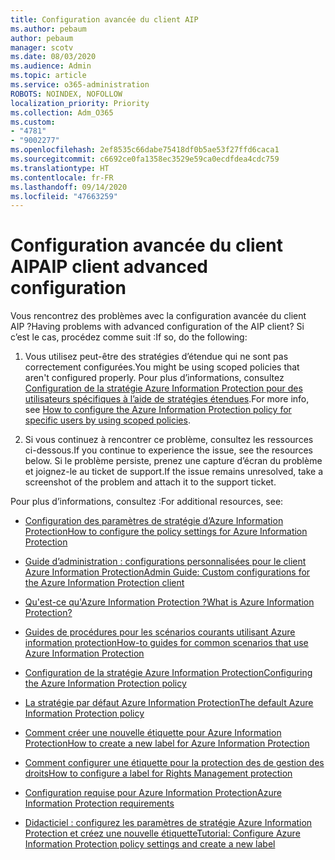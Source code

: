 ```yaml
---
title: Configuration avancée du client AIP
ms.author: pebaum
author: pebaum
manager: scotv
ms.date: 08/03/2020
ms.audience: Admin
ms.topic: article
ms.service: o365-administration
ROBOTS: NOINDEX, NOFOLLOW
localization_priority: Priority
ms.collection: Adm_O365
ms.custom:
- "4781"
- "9002277"
ms.openlocfilehash: 2ef8535c66dabe75418df0b5ae53f27ffd6caca1
ms.sourcegitcommit: c6692ce0fa1358ec3529e59ca0ecdfdea4cdc759
ms.translationtype: HT
ms.contentlocale: fr-FR
ms.lasthandoff: 09/14/2020
ms.locfileid: "47663259"
---
```

# <a name="aip-client-advanced-configuration"></a><span data-ttu-id="3cf9e-102">Configuration avancée du client AIP</span><span class="sxs-lookup"><span data-stu-id="3cf9e-102">AIP client advanced configuration</span></span>

<span data-ttu-id="3cf9e-103">Vous rencontrez des problèmes avec la configuration avancée du client AIP ?</span><span class="sxs-lookup"><span data-stu-id="3cf9e-103">Having problems with advanced configuration of the AIP client?</span></span> <span data-ttu-id="3cf9e-104">Si c’est le cas, procédez comme suit :</span><span class="sxs-lookup"><span data-stu-id="3cf9e-104">If so, do the following:</span></span>

1. <span data-ttu-id="3cf9e-105">Vous utilisez peut-être des stratégies d’étendue qui ne sont pas correctement configurées.</span><span class="sxs-lookup"><span data-stu-id="3cf9e-105">You might be using scoped policies that aren't configured properly.</span></span> <span data-ttu-id="3cf9e-106">Pour plus d’informations, consultez [Configuration de la stratégie Azure Information Protection pour des utilisateurs spécifiques à l’aide de stratégies étendues](https://docs.microsoft.com/azure/information-protection/configure-policy-scope).</span><span class="sxs-lookup"><span data-stu-id="3cf9e-106">For more info, see [How to configure the Azure Information Protection policy for specific users by using scoped policies](https://docs.microsoft.com/azure/information-protection/configure-policy-scope).</span></span>

2. <span data-ttu-id="3cf9e-107">Si vous continuez à rencontrer ce problème, consultez les ressources ci-dessous.</span><span class="sxs-lookup"><span data-stu-id="3cf9e-107">If you continue to experience the issue, see the resources below.</span></span> <span data-ttu-id="3cf9e-108">Si le problème persiste, prenez une capture d’écran du problème et joignez-le au ticket de support.</span><span class="sxs-lookup"><span data-stu-id="3cf9e-108">If the issue remains unresolved,  take a screenshot of the problem and attach it to the support ticket.</span></span>

<span data-ttu-id="3cf9e-109">Pour plus d’informations, consultez :</span><span class="sxs-lookup"><span data-stu-id="3cf9e-109">For additional resources, see:</span></span>

- [<span data-ttu-id="3cf9e-110">Configuration des paramètres de stratégie d’Azure Information Protection</span><span class="sxs-lookup"><span data-stu-id="3cf9e-110">How to configure the policy settings for Azure Information Protection</span></span>](https://docs.microsoft.com/azure/information-protection/configure-policy-settings)  
    
- [<span data-ttu-id="3cf9e-111">Guide d’administration : configurations personnalisées pour le client Azure Information Protection</span><span class="sxs-lookup"><span data-stu-id="3cf9e-111">Admin Guide: Custom configurations for the Azure Information Protection client</span></span>](https://docs.microsoft.com/azure/information-protection/rms-client/client-admin-guide-customizations)  
    
- [<span data-ttu-id="3cf9e-112">Qu'est-ce qu'Azure Information Protection ?</span><span class="sxs-lookup"><span data-stu-id="3cf9e-112">What is Azure Information Protection?</span></span>](https://docs.microsoft.com/azure/information-protection/what-is-information-protection)  
    
- [<span data-ttu-id="3cf9e-113">Guides de procédures pour les scénarios courants utilisant Azure information protection</span><span class="sxs-lookup"><span data-stu-id="3cf9e-113">How-to guides for common scenarios that use Azure Information Protection</span></span>](https://docs.microsoft.com/azure/information-protection/how-to-guides)  
    
- [<span data-ttu-id="3cf9e-114">Configuration de la stratégie Azure Information Protection</span><span class="sxs-lookup"><span data-stu-id="3cf9e-114">Configuring the Azure Information Protection policy</span></span>](https://docs.microsoft.com/azure/information-protection/deploy-use/configure-policy)  
    
- [<span data-ttu-id="3cf9e-115">La stratégie par défaut Azure Information Protection</span><span class="sxs-lookup"><span data-stu-id="3cf9e-115">The default Azure Information Protection policy</span></span>](https://docs.microsoft.com/azure/information-protection/deploy-use/configure-policy-default)  
    
- [<span data-ttu-id="3cf9e-116">Comment créer une nouvelle étiquette pour Azure Information Protection</span><span class="sxs-lookup"><span data-stu-id="3cf9e-116">How to create a new label for Azure Information Protection</span></span>](https://docs.microsoft.com/azure/information-protection/deploy-use/configure-policy-new-label)  
    
- [<span data-ttu-id="3cf9e-117">Comment configurer une étiquette pour la protection des de gestion des droits</span><span class="sxs-lookup"><span data-stu-id="3cf9e-117">How to configure a label for Rights Management protection</span></span>](https://docs.microsoft.com/azure/information-protection/deploy-use/configure-policy-protection)  
    
- [<span data-ttu-id="3cf9e-118">Configuration requise pour Azure Information Protection</span><span class="sxs-lookup"><span data-stu-id="3cf9e-118">Azure Information Protection requirements</span></span>](https://docs.microsoft.com/azure/information-protection/get-started/requirements)

- [<span data-ttu-id="3cf9e-119">Didacticiel : configurez les paramètres de stratégie Azure Information Protection et créez une nouvelle étiquette</span><span class="sxs-lookup"><span data-stu-id="3cf9e-119">Tutorial: Configure Azure Information Protection policy settings and create a new label</span></span>](https://docs.microsoft.com/azure/information-protection/get-started/infoprotect-quick-start-tutorial)